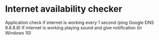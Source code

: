 # Internet availability checker

Application check if internet is working every 1 second (ping Google DNS 8.8.8.8)
If internet is working playing sound and give notification (in Windows 10)